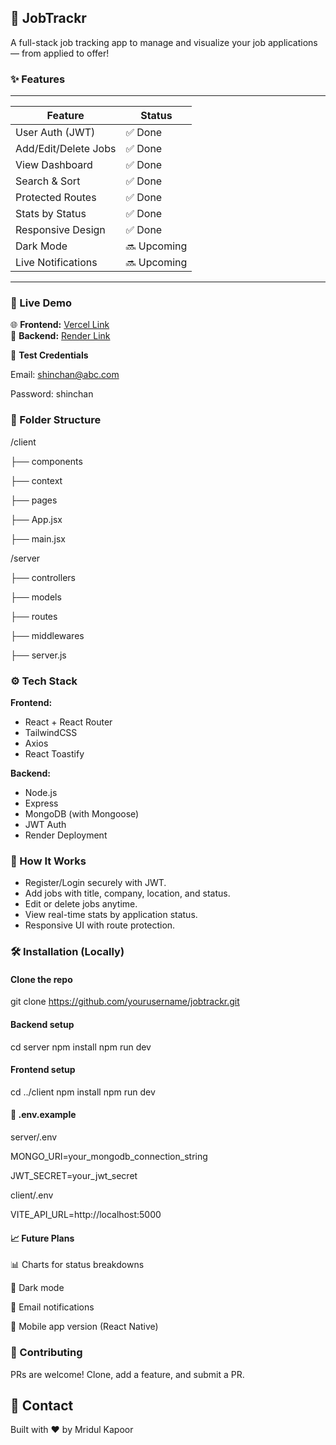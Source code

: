 ## 💼 JobTrackr

A full-stack job tracking app to manage and visualize your job applications — from applied to offer!

### ✨ Features
--------------------------------------
| Feature              | Status      |
|----------------------|-------------|
| User Auth (JWT)      | ✅ Done     |
| Add/Edit/Delete Jobs | ✅ Done     |
| View Dashboard       | ✅ Done     |
| Search & Sort        | ✅ Done     |
| Protected Routes     | ✅ Done     |
| Stats by Status      | ✅ Done     |
| Responsive Design    | ✅ Done     |
| Dark Mode            | 🔜 Upcoming |
| Live Notifications   | 🔜 Upcoming |
--------------------------------------


### 🚀 Live Demo

🌐 **Frontend:** [Vercel Link](https://jobtrackr-git-master-mk00786s-projects.vercel.app)  
🔗 **Backend:** [Render Link](https://jobtrackr-e7ve.onrender.com)

🧪 **Test Credentials**  

Email: shinchan@abc.com

Password: shinchan

### 📂 Folder Structure

/client

├── components

├── context

├── pages

├── App.jsx

├── main.jsx

/server

├── controllers

├── models

├── routes

├── middlewares

├── server.js


### ⚙️ Tech Stack

**Frontend:**
- React + React Router
- TailwindCSS
- Axios
- React Toastify

**Backend:**
- Node.js
- Express
- MongoDB (with Mongoose)
- JWT Auth
- Render Deployment

### 🧠 How It Works

- Register/Login securely with JWT.
- Add jobs with title, company, location, and status.
- Edit or delete jobs anytime.
- View real-time stats by application status.
- Responsive UI with route protection.

### 🛠️ Installation (Locally)

#### Clone the repo
git clone https://github.com/yourusername/jobtrackr.git

#### Backend setup

cd server
npm install
npm run dev

#### Frontend setup

cd ../client
npm install
npm run dev

#### 📝 .env.example

server/.env

MONGO_URI=your_mongodb_connection_string

JWT_SECRET=your_jwt_secret

client/.env

VITE_API_URL=http://localhost:5000


#### 📈 Future Plans	

📊 Charts for status breakdowns

🌙 Dark mode

📩 Email notifications

📱 Mobile app version (React Native)


### 🤝 Contributing
PRs are welcome! Clone, add a feature, and submit a PR.

## 📧 Contact
Built with ❤️ by Mridul Kapoor
